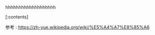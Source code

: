 

hhhhhhhhhhhhhhhhhhh
    
[:contents]

参考 : https://zh-yue.wikipedia.org/wiki/%E5%A4%A7%E8%85%A6



    
